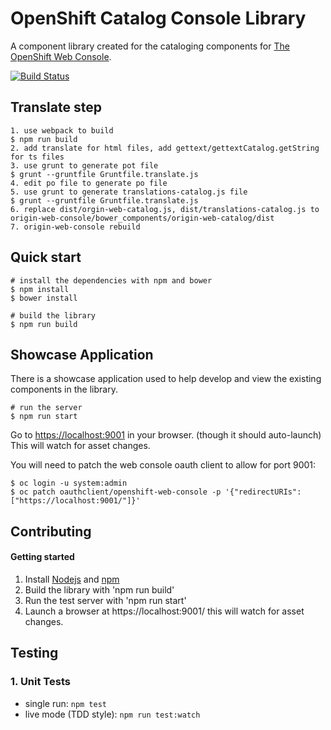 OpenShift Catalog Console Library
=========================
A component library created for the cataloging components for [The OpenShift Web Console](https://github.com/openshift/origin-web-console).

[![Build Status](https://travis-ci.org/openshift/origin-web-catalog.svg?branch=master)](https://travis-ci.org/openshift/origin-web-catalog)

## Translate step

```
1. use webpack to build
$ npm run build
2. add translate for html files, add gettext/gettextCatalog.getString for ts files
3. use grunt to generate pot file
$ grunt --gruntfile Gruntfile.translate.js
4. edit po file to generate po file
5. use grunt to generate translations-catalog.js file
$ grunt --gruntfile Gruntfile.translate.js
6. replace dist/orgin-web-catalog.js, dist/translations-catalog.js to origin-web-console/bower_components/origin-web-catalog/dist
7. origin-web-console rebuild
```

## Quick start

```
# install the dependencies with npm and bower
$ npm install
$ bower install

# build the library
$ npm run build
```

## Showcase Application

There is a showcase application used to help develop and view the existing components in the library.

```
# run the server
$ npm run start
```

Go to [https://localhost:9001](https://localhost:9001) in your browser. (though it should auto-launch)
This will watch for asset changes.

You will need to patch the web console oauth client to allow for port 9001:
```
$ oc login -u system:admin
$ oc patch oauthclient/openshift-web-console -p '{"redirectURIs":["https://localhost:9001/"]}'
```

Contributing
------------

#### Getting started
1. Install [Nodejs](http://nodejs.org/) and [npm](https://www.npmjs.org/)
2. Build the library with 'npm run build'
3. Run the test server with 'npm run start'
4. Launch a browser at https://localhost:9001/ this will watch for asset changes.

## Testing

### 1. Unit Tests

* single run: `npm test`
* live mode (TDD style): `npm run test:watch`
